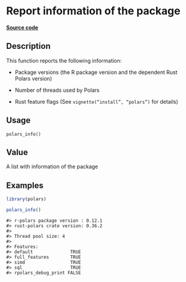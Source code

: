 
# Report information of the package

[**Source code**](https://github.com/pola-rs/r-polars/tree/0580dbe189881934960c63979bf59fc3448a21dc/R/info.R#L11)

## Description

This function reports the following information:

<ul>
<li>

Package versions (the R package version and the dependent Rust Polars
version)

</li>
<li>

Number of threads used by Polars

</li>
<li>

Rust feature flags (See <code>vignette(“install”, “polars”)</code> for
details)

</li>
</ul>

## Usage

<pre><code class='language-R'>polars_info()
</code></pre>

## Value

A list with information of the package

## Examples

``` r
library(polars)

polars_info()
```

    #> r-polars package version : 0.12.1
    #> rust-polars crate version: 0.36.2
    #> 
    #> Thread pool size: 4 
    #> 
    #> Features:                         
    #> default              TRUE
    #> full_features        TRUE
    #> simd                 TRUE
    #> sql                  TRUE
    #> rpolars_debug_print FALSE
